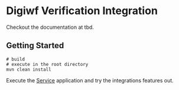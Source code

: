 # Digiwf Verification Integration

Checkout the documentation at tbd.

## Getting Started

```
# build
# execute in the root directory
mvn clean install
```

Execute the [Service](digiwf-verification-integration-service) application and try the integrations features out.
